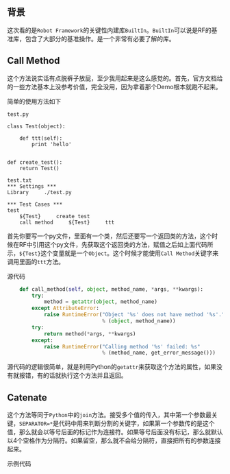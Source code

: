 ## 背景

这次看的是`Robot Framework`的关键性内建库`BuiltIn`。`BuiltIn`可以说是RF的基准库，包含了大部分的基准操作。是一个非常有必要了解的库。

## Call Method

这个方法说实话有点脱裤子放屁，至少我用起来是这么感觉的。首先，官方文档给的一些方法基本上没参考价值，完全没用，因为拿着那个Demo根本就跑不起来。

简单的使用方法如下

```
test.py

class Test(object):

	def ttt(self):
		print 'hello'


def create_test():
	return Test()

test.txt
*** Settings ***
Library     ./test.py

*** Test Cases ***
test
    ${Test}     create test
    call method     ${Test}     ttt
```

首先你要写一个py文件，里面有一个类，然后还要写一个返回类的方法，这个时候在RF中引用这个py文件，先获取这个返回类的方法，赋值之后如上面代码所示，`${Test}`这个变量就是一个`Object`。这个时候才能使用`Call Method`关键字来调用里面的`ttt`方法。

源代码

```python
    def call_method(self, object, method_name, *args, **kwargs):
        try:
            method = getattr(object, method_name)
        except AttributeError:
            raise RuntimeError("Object '%s' does not have method '%s'."
                               % (object, method_name))
        try:
            return method(*args, **kwargs)
        except:
            raise RuntimeError("Calling method '%s' failed: %s"
                               % (method_name, get_error_message()))
```

源代码的逻辑很简单，就是利用Python的`getattr`来获取这个方法的属性，如果没有就报错，有的话就执行这个方法并且返回。

## Catenate

这个方法等同于`Python`中的`join`方法。接受多个值的传入，其中第一个参数最关键，`SEPARATOR=*`是代码中用来判断分割的关键字，如果第一个参数传的是这个值，那么就会以等号后面的标记作为连接符。如果等号后面没有标记，那么就默认以4个空格作为分隔符。如果留空，那么就不会给分隔符，直接把所有的参数连接起来。

示例代码

```sdfsd

```














